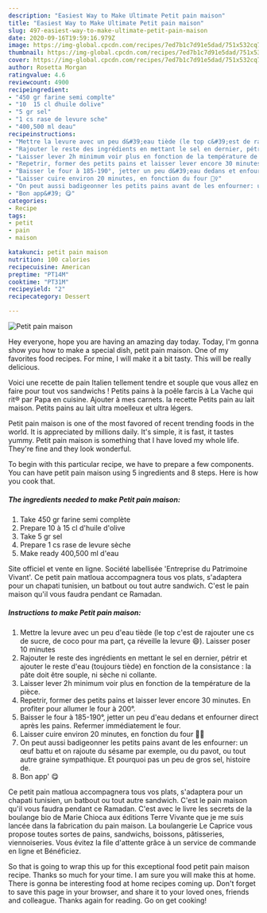 ```yaml
---
description: "Easiest Way to Make Ultimate Petit pain maison"
title: "Easiest Way to Make Ultimate Petit pain maison"
slug: 497-easiest-way-to-make-ultimate-petit-pain-maison
date: 2020-09-16T19:59:16.979Z
image: https://img-global.cpcdn.com/recipes/7ed7b1c7d91e5dad/751x532cq70/petit-pain-maison-photo-principale-de-la-recette.jpg
thumbnail: https://img-global.cpcdn.com/recipes/7ed7b1c7d91e5dad/751x532cq70/petit-pain-maison-photo-principale-de-la-recette.jpg
cover: https://img-global.cpcdn.com/recipes/7ed7b1c7d91e5dad/751x532cq70/petit-pain-maison-photo-principale-de-la-recette.jpg
author: Rosetta Morgan
ratingvalue: 4.6
reviewcount: 4900
recipeingredient:
- "450 gr farine semi complte"
- "10  15 cl dhuile dolive"
- "5 gr sel"
- "1 cs rase de levure sche"
- "400,500 ml deau"
recipeinstructions:
- "Mettre la levure avec un peu d&#39;eau tiède (le top c&#39;est de rajouter une cs de sucre, de coco pour ma part, ça réveille la levure 😄). Laisser poser 10 minutes"
- "Rajouter le reste des ingrédients en mettant le sel en dernier, pétrir et ajouter le reste d&#39;eau (toujours tiède) en fonction de la consistance : la pâte doit être souple, ni sèche ni collante."
- "Laisser lever 2h minimum voir plus en fonction de la température de la pièce."
- "Repetrir, former des petits pains et laisser lever encore 30 minutes. En profiter pour allumer le four à 200°."
- "Baisser le four à 185-190°, jetter un peu d&#39;eau dedans et enfourner direct après les pains. Refermer immédiatement le four."
- "Laisser cuire environ 20 minutes, en fonction du four 🤷‍♀️"
- "On peut aussi badigeonner les petits pains avant de les enfourner: un œuf battu et on rajoute du sésame par exemple, ou du pavot, ou tout autre graine sympathique. Et pourquoi pas un peu de gros sel, histoire de."
- "Bon app&#39; 😋"
categories:
- Recipe
tags:
- petit
- pain
- maison

katakunci: petit pain maison 
nutrition: 100 calories
recipecuisine: American
preptime: "PT14M"
cooktime: "PT31M"
recipeyield: "2"
recipecategory: Dessert

---
```



![Petit pain maison](https://img-global.cpcdn.com/recipes/7ed7b1c7d91e5dad/751x532cq70/petit-pain-maison-photo-principale-de-la-recette.jpg)

Hey everyone, hope you are having an amazing day today. Today, I'm gonna show you how to make a special dish, petit pain maison. One of my favorites food recipes. For mine, I will make it a bit tasty. This will be really delicious.

Voici une recette de pain Italien tellement tendre et souple que vous allez en faire pour tout vos sandwichs ! Petits pains à la poêle farcis à La Vache qui rit® par Papa en cuisine. Ajouter à mes carnets. la recette Petits pain au lait maison. Petits pains au lait ultra moelleux et ultra légers.

Petit pain maison is one of the most favored of recent trending foods in the world. It is appreciated by millions daily. It's simple, it is fast, it tastes yummy. Petit pain maison is something that I have loved my whole life. They're fine and they look wonderful.


To begin with this particular recipe, we have to prepare a few components. You can have petit pain maison using 5 ingredients and 8 steps. Here is how you cook that.

<!--inarticleads1-->

##### The ingredients needed to make Petit pain maison:

1. Take 450 gr farine semi complète
1. Prepare 10 à 15 cl d&#39;huile d&#39;olive
1. Take 5 gr sel
1. Prepare 1 cs rase de levure sèche
1. Make ready 400,500 ml d&#39;eau


Site officiel et vente en ligne. Société labellisée &#39;Entreprise du Patrimoine Vivant&#39;. Ce petit pain matloua accompagnera tous vos plats, s&#39;adaptera pour un chapati tunisien, un batbout ou tout autre sandwich. C&#39;est le pain maison qu&#39;il vous faudra pendant ce Ramadan. 

<!--inarticleads2-->

##### Instructions to make Petit pain maison:

1. Mettre la levure avec un peu d&#39;eau tiède (le top c&#39;est de rajouter une cs de sucre, de coco pour ma part, ça réveille la levure 😄). Laisser poser 10 minutes
1. Rajouter le reste des ingrédients en mettant le sel en dernier, pétrir et ajouter le reste d&#39;eau (toujours tiède) en fonction de la consistance : la pâte doit être souple, ni sèche ni collante.
1. Laisser lever 2h minimum voir plus en fonction de la température de la pièce.
1. Repetrir, former des petits pains et laisser lever encore 30 minutes. En profiter pour allumer le four à 200°.
1. Baisser le four à 185-190°, jetter un peu d&#39;eau dedans et enfourner direct après les pains. Refermer immédiatement le four.
1. Laisser cuire environ 20 minutes, en fonction du four 🤷‍♀️
1. On peut aussi badigeonner les petits pains avant de les enfourner: un œuf battu et on rajoute du sésame par exemple, ou du pavot, ou tout autre graine sympathique. Et pourquoi pas un peu de gros sel, histoire de.
1. Bon app&#39; 😋


Ce petit pain matloua accompagnera tous vos plats, s&#39;adaptera pour un chapati tunisien, un batbout ou tout autre sandwich. C&#39;est le pain maison qu&#39;il vous faudra pendant ce Ramadan. C&#39;est avec le livre les secrets de la boulange bio de Marie Chioca aux éditions Terre Vivante que je me suis lancée dans la fabrication du pain maison. La boulangerie Le Caprice vous propose toutes sortes de pains, sandwichs, boissons, pâtisseries, viennoiseries. Vous évitez la file d&#39;attente grâce à un service de commande en ligne et Bénéficiez. 

So that is going to wrap this up for this exceptional food petit pain maison recipe. Thanks so much for your time. I am sure you will make this at home. There is gonna be interesting food at home recipes coming up. Don't forget to save this page in your browser, and share it to your loved ones, friends and colleague. Thanks again for reading. Go on get cooking!
